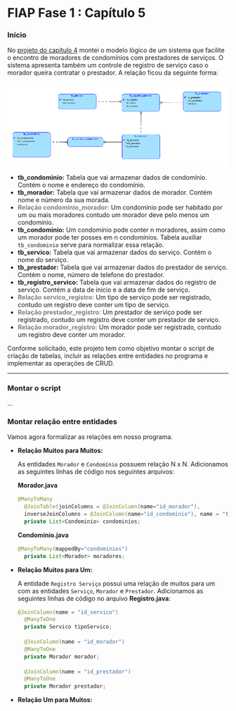 <h1>FIAP Fase 1 : Capítulo 5 </h1>

<h3>Início</h3>

No <a href="https://github.com/Amorim-cyber/fiap2_fase1_cap4">projeto do capítulo 4</a> montei o modelo lógico de um sistema que facilite o encontro de moradores de condomínios com prestadores de serviços. O sistema apresenta também um controle de registro de serviço caso o morador queira contratar o prestador.  A relação ficou da seguinte forma: 

<img src="assets/tabelas.PNG">

* <b>tb_condominio:</b> Tabela que vai armazenar dados de condomínio. Contém o nome e endereço do condomínio.
* <b>tb_morador:</b> Tabela que vai armazenar dados de morador. Contém nome e número da sua morada. 
* <b style="color:grey">Relação condominio_morador:</b> Um condomínio pode ser habitado por um ou mais moradores contudo um morador deve pelo menos um condomínio.
* <b>tb_condominio:</b> Um condomínio pode conter n moradores, assim como um morador pode ter posses em n condomínios. Tabela auxiliar `tb_condominio` serve para normalizar essa relação.
* <b>tb_servico:</b> Tabela que vai armazenar dados do serviço. Contém o nome do serviço.
* <b>tb_prestador:</b> Tabela que vai armazenar dados do prestador de serviço. Contém o nome, número de telefone do prestador.
* <b>tb_registro_servico:</b> Tabela que vai armazenar dados do registro de serviço. Contém a data de inicio e a data de fim de serviço.
* <b style="color:grey">Relação servico_registro:</b> Um tipo de serviço pode ser registrado, contudo um registro deve conter um tipo de serviço.
* <b style="color:grey">Relação prestador_registro:</b> Um prestador de serviço pode ser registrado, contudo um registro deve conter um prestador de serviço.
* <b style="color:grey">Relação morador_registro:</b> Um morador pode ser registrado, contudo um registro deve conter um morador.

Conforme solicitado, este projeto tem como objetivo montar o script de criação de tabelas, incluir as relações entre entidades no programa e implementar as operações de CRUD.

<HR> 

<h3>Montar o script</h3>

...

<h3>Montar relação entre entidades</h3>

Vamos agora formalizar as relações em nosso programa.

* <b>Relação Muitos para Muitos:</b> 

  As entidades `Morador` e `Condomínio` possuem relação N x N. Adicionamos as seguintes linhas de código nos seguintes arquivos:

  <b>Morador.java</b>

  ````java
  @ManyToMany
  	@JoinTable(joinColumns = @JoinColumn(name="id_morador"), 
  	inverseJoinColumns = @JoinColumn(name="id_condominio"), name = "tb_registro_condominio")
  	private List<Condominio> condominios;
  ````

   <b>Condominio.java</b>

  ````java
  @ManyToMany(mappedBy="condominios")
  	private List<Morador> moradores;
  ````

* <b>Relação Muitos para Um:</b>

  A entidade `Registro Serviço` possui uma relação de muitos para um com as entidades `Serviço`, `Morador` e `Prestador`. Adicionamos as seguintes linhas de código no arquivo  <b>Registro.java</b>:

  ````java
  @JoinColumn(name = "id_servico")
  	@ManyToOne
  	private Servico tipoServico;
  	
  	@JoinColumn(name = "id_morador")
  	@ManyToOne
  	private Morador morador;
  	
  	@JoinColumn(name = "id_prestador")
  	@ManyToOne
  	private Morador prestador;
  ````

* <b>Relação Um para Muitos:</b>


